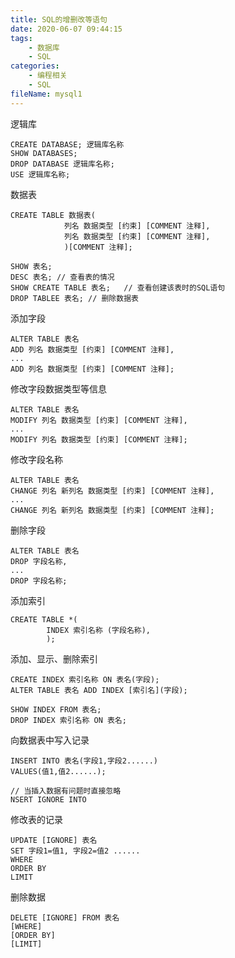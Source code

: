 ```yaml
---
title: SQL的增删改等语句
date: 2020-06-07 09:44:15
tags:
	- 数据库
	- SQL
categories:
	- 编程相关
	- SQL
fileName: mysql1
---
```




逻辑库

```
CREATE DATABASE; 逻辑库名称
SHOW DATABASES;
DROP DATABASE 逻辑库名称;
USE 逻辑库名称;
```

数据表

```
CREATE TABLE 数据表(
			列名 数据类型 [约束] [COMMENT 注释],
			列名 数据类型 [约束] [COMMENT 注释],
			)[COMMENT 注释];
```

```
SHOW 表名;
DESC 表名; // 查看表的情况
SHOW CREATE TABLE 表名;	// 查看创建该表时的SQL语句
DROP TABLEE 表名;	// 删除数据表
```



添加字段

```
ALTER TABLE 表名
ADD 列名 数据类型 [约束] [COMMENT 注释],
...
ADD 列名 数据类型 [约束] [COMMENT 注释];
```

修改字段数据类型等信息

```
ALTER TABLE 表名
MODIFY 列名 数据类型 [约束] [COMMENT 注释],
...
MODIFY 列名 数据类型 [约束] [COMMENT 注释];
```

修改字段名称

```
ALTER TABLE 表名
CHANGE 列名 新列名 数据类型 [约束] [COMMENT 注释],
...
CHANGE 列名 新列名 数据类型 [约束] [COMMENT 注释];
```

删除字段

```
ALTER TABLE 表名
DROP 字段名称,
...
DROP 字段名称;
```



添加索引

```
CREATE TABLE *(
		INDEX 索引名称 (字段名称),
		);
```

添加、显示、删除索引

```
CREATE INDEX 索引名称 ON 表名(字段);
ALTER TABLE 表名 ADD INDEX [索引名](字段);

SHOW INDEX FROM 表名;
DROP INDEX 索引名称 ON 表名;
```





向数据表中写入记录

```
INSERT INTO 表名(字段1,字段2......)
VALUES(值1,值2......);
```



```
// 当插入数据有问题时直接忽略
NSERT IGNORE INTO
```



修改表的记录

```
UPDATE [IGNORE] 表名
SET 字段1=值1, 字段2=值2 ......
WHERE
ORDER BY
LIMIT
```



删除数据

```
DELETE [IGNORE] FROM 表名
[WHERE]
[ORDER BY]
[LIMIT]
```



